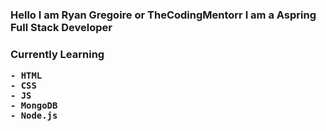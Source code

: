 <h3>Hello I am Ryan Gregoire or TheCodingMentorr I am a Aspring Full Stack Developer </h3>

<h3>
    Currently Learning

    - HTML
    - CSS
    - JS
    - MongoDB
    - Node.js

</h3>
